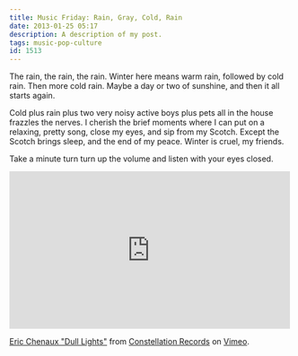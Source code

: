 ```yaml
---
title: Music Friday: Rain, Gray, Cold, Rain
date: 2013-01-25 05:17
description: A description of my post.
tags: music-pop-culture
id: 1513
---
```

The rain, the rain, the rain.  Winter here means warm rain, followed by cold rain.  Then more cold rain.  Maybe a day or two of sunshine, and then it all starts again. 

Cold plus rain plus two very noisy active boys plus pets all in the house frazzles the nerves.  I cherish the brief moments where I can put on a relaxing, pretty song, close my eyes, and sip from my Scotch.  Except the Scotch brings sleep, and the end of my peace.  Winter is cruel, my friends.

Take a minute turn turn up the volume and listen with your eyes closed.   

<iframe src="http://player.vimeo.com/video/36366063" width="500" height="281" frameborder="0" webkitAllowFullScreen mozallowfullscreen allowFullScreen></iframe> <p><a href="http://vimeo.com/36366063">Eric Chenaux "Dull Lights"</a> from <a href="http://vimeo.com/cstrecords">Constellation Records</a> on <a href="http://vimeo.com">Vimeo</a>.</p>